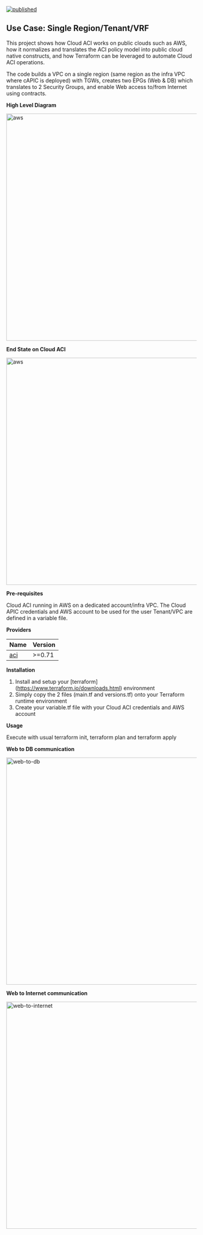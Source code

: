 [![published](https://static.production.devnetcloud.com/codeexchange/assets/images/devnet-published.svg)](https://developer.cisco.com/codeexchange/github/repo/marinalf/cloudaci-demo-terraform-aws)

## Use Case: Single Region/Tenant/VRF

This project shows how Cloud ACI works on public clouds such as AWS, how it normalizes and translates the ACI policy model into public cloud native constructs, and how Terraform can be leveraged to automate Cloud ACI operations.

The code builds a VPC on a single region (same region as the infra VPC where cAPIC is deployed) with TGWs, creates two EPGs (Web & DB) which translates to 2 Security Groups, and enable Web access to/from Internet using contracts.

**High Level Diagram**

<img width="600" alt="aws" src="https://github.com/marinalf/cloudaci-demo-terraform-aws/blob/main/images/hld.png">

**End State on Cloud ACI**

<img width="600" alt="aws" src="https://github.com/marinalf/cloudaci-demo-terraform-aws/blob/main/images/myapp.png">

**Pre-requisites**

Cloud ACI running in AWS on a dedicated account/infra VPC. The Cloud APIC credentials and AWS account to be used for the user Tenant/VPC are defined in a variable file.

**Providers**

| Name      | Version |
| --------- | ------- |
| [aci](https://registry.terraform.io/providers/CiscoDevNet/aci/latest)|  >=0.71   |

**Installation**

1. Install and setup your [terraform] (https://www.terraform.io/downloads.html) environment
2. Simply copy the 2 files (main.tf and versions.tf) onto your Terraform runtime environment
3. Create your variable.tf file with your Cloud ACI credentials and AWS account

**Usage**

Execute with usual terraform init, terraform plan and terraform apply

**Web to DB communication**

<img width="600" alt="web-to-db" src="https://github.com/marinalf/cloudaci-demo-terraform-aws/blob/main/images/web-to-db.png">

**Web to Internet communication**

<img width="600" alt="web-to-internet" src="https://github.com/marinalf/cloudaci-demo-terraform-aws/blob/main/images/web-to-internet.png">
